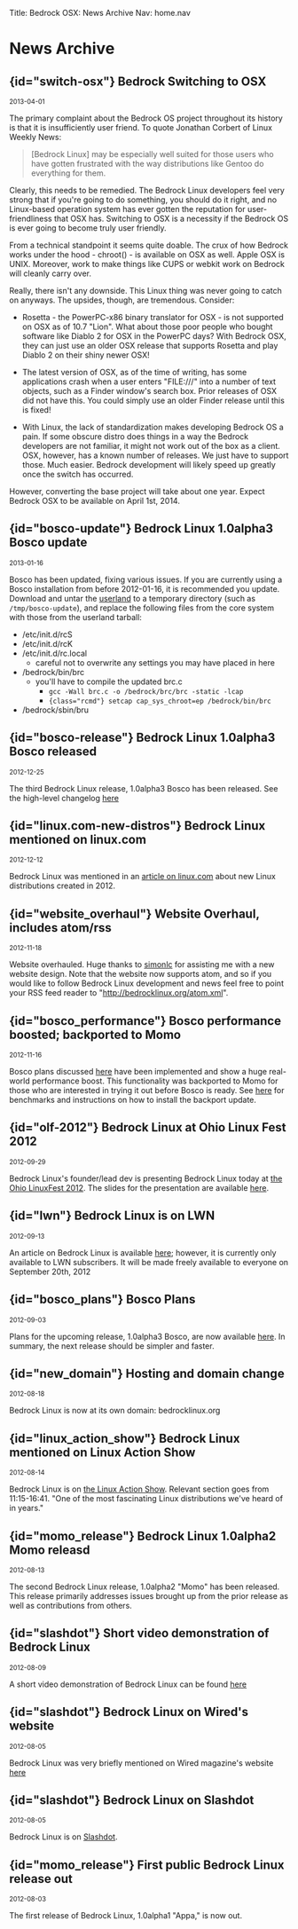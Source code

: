 Title: Bedrock OSX: News Archive
Nav: home.nav

News Archive
============

## {id="switch-osx"} Bedrock Switching to OSX
<small>2013-04-01</small>

The primary complaint about the Bedrock OS project throughout its history is
that it is insufficiently user friend.  To quote Jonathan Corbert of Linux
Weekly News:

> [Bedrock Linux] may be especially well suited for those users who have gotten
> frustrated with the way distributions like Gentoo do everything for them.

Clearly, this needs to be remedied.  The Bedrock Linux developers feel very
strong that if you're going to do something, you should do it right, and no
Linux-based operation system has ever gotten the reputation for
user-friendliness that OSX has.  Switching to OSX is a necessity if the Bedrock
OS is ever going to become truly user friendly.

From a technical standpoint it seems quite doable.  The crux of how Bedrock
works under the hood - chroot() - is available on OSX as well.  Apple OSX is
UNIX.  Moreover, work to make things like CUPS or webkit work on Bedrock will
cleanly carry over.

Really, there isn't any downside.  This Linux thing was never going to catch on
anyways.  The upsides, though, are tremendous.  Consider:

- Rosetta - the PowerPC-x86 binary translator for OSX - is not supported on OSX
  as of 10.7 "Lion".  What about those poor people who bought software like
  Diablo 2 for OSX in the PowerPC days?  With Bedrock OSX, they can just use an
  older OSX release that supports Rosetta and play Diablo 2 on their shiny
  newer OSX!

- The latest version of OSX, as of the time of writing, has some applications
  crash when a user enters "FILE:///" into a number of text objects, such as a
  Finder window's search box.  Prior releases of OSX did not have this.  You
  could simply use an older Finder release until this is fixed!

- With Linux, the lack of standardization makes developing Bedrock OS a pain.
  If some obscure distro does things in a way the Bedrock developers are not
  familiar, it might not work out of the box as a client.  OSX, however, has a
  known number of releases.  We just have to support those.  Much easier.
  Bedrock development will likely speed up greatly once the switch has occurred.

However, converting the base project will take about one year.  Expect Bedrock
OSX to be available on April 1st, 2014.

## {id="bosco-update"} Bedrock Linux 1.0alpha3 Bosco update
<small>2013-01-16</small>

Bosco has been updated, fixing various issues.  If you are currently using a
Bosco installation from before 2012-01-16, it is recommended you update.
Download and untar the [userland](1.0alpha3/bedrock-userland-1.0alpha3.tar.gz)
to a temporary directory (such as `/tmp/bosco-update`), and replace the
following files from the core system with those from the userland tarball:

- /etc/init.d/rcS
- /etc/init.d/rcK
- /etc/init.d/rc.local
	- careful not to overwrite any settings you may have placed in here
- /bedrock/bin/brc
	- you'll have to compile the updated brc.c
		- `gcc -Wall brc.c -o /bedrock/brc/brc -static -lcap`
		- `{class="rcmd"} setcap cap_sys_chroot=ep /bedrock/bin/brc`
- /bedrock/sbin/bru

## {id="bosco-release"} Bedrock Linux 1.0alpha3 Bosco released
<small>2012-12-25</small>

The third Bedrock Linux release, 1.0alpha3 Bosco has been released.
See the high-level changelog [here](1.0alpha3/changelog.html)

## {id="linux.com-new-distros"} Bedrock Linux mentioned on linux.com
<small>2012-12-12</small>

Bedrock Linux was mentioned in an [article on
linux.com](https://www.linux.com/news/hardware/desktops/679646-6-linux-distros-born-in-2012/)
about new Linux distributions created in 2012.


## {id="website\_overhaul"} Website Overhaul, includes atom/rss
<small>2012-11-18</small>

Website overhauled.  Huge thanks to [simonlc](http://simon.lc/) for assisting
me with a new website design.  Note that the website now supports atom, and so
if you would like to follow Bedrock Linux development and news feel free to
point your RSS feed reader to "http://bedrocklinux.org/atom.xml".

## {id="bosco\_performance"} Bosco performance boosted; backported to Momo
<small>2012-11-16</small>

Bosco plans discussed [here](http://bedrocklinux.org/1.0alpha3/plans.html) have
been implemented and show a huge real-world performance boost.  This
functionality was backported to Momo for those who are interested in trying it
out before Bosco is ready.  See
[here](http://bedrocklinux.org/1.0alpha2/backports.html) for benchmarks and
instructions on how to install the backport update.

## {id="olf-2012"} Bedrock Linux at Ohio Linux Fest 2012
<small>2012-09-29</small>

Bedrock Linux's founder/lead dev is presenting Bedrock Linux today at [the Ohio
LinuxFest 2012](http://www.ohiolinux.org/talks#BEDROCK).  The slides for the
presentation are available [here](http://bedrocklinux.org/media/bedrocklinux-olf.pdf).

## {id="lwn"} Bedrock Linux is on LWN
<small>2012-09-13</small>

An article on Bedrock Linux is available
[here](http://lwn.net/Articles/515709/); however, it is currently only
available to LWN subscribers.  It will be made freely available to everyone on
September 20th, 2012

## {id="bosco\_plans"} Bosco Plans
<small>2012-09-03</small>

Plans for the upcoming release, 1.0alpha3 Bosco, are now available
[here](http://bedrocklinux.org/1.0alpha3/plans.html).  In summary, the next
release should be simpler and faster.

## {id="new\_domain"} Hosting and domain change
<small>2012-08-18</small>

Bedrock Linux is now at its own domain: bedrocklinux.org

## {id="linux\_action\_show"} Bedrock Linux mentioned on Linux Action Show
<small>2012-08-14</small>

Bedrock Linux is on [the Linux Action Show](
http://www.youtube.com/watch?v=9ca_Tm9cv1g&t=11m15s).  Relevant section goes
from 11:15-16:41.  "One of the most fascinating Linux distributions we've heard
of in years."

## {id="momo\_release"} Bedrock Linux 1.0alpha2 Momo releasd
<small>2012-08-13</small>

The second Bedrock Linux release, 1.0alpha2 "Momo" has been released.
This release primarily addresses issues brought up from the prior release as
well as contributions from others.

## {id="slashdot"} Short video demonstration of Bedrock Linux
<small>2012-08-09</small>

A short video demonstration of Bedrock Linux can be found
[here](http://www.youtube.com/watch?v=MuYMBCcgs98)
## {id="slashdot"} Bedrock Linux on Wired's website
<small>2012-08-05</small>

Bedrock Linux was very briefly mentioned on Wired magazine's website [here](http://www.wired.com/wiredenterprise/elsewhere/bedrock-linux-combines-benefits-of-other-linux-distros-20120805/)

## {id="slashdot"} Bedrock Linux on Slashdot
<small>2012-08-05</small>

Bedrock Linux is on
[Slashdot](http://linux.slashdot.org/story/12/08/05/1211244/bedrock-linux-combines-benefits-of-other-linux-distros).

## {id="momo\_release"} First public Bedrock Linux release out
<small>2012-08-03</small>

The first release of Bedrock Linux, 1.0alpha1 "Appa," is now out.
